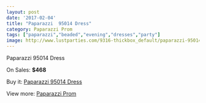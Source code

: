 ```yaml
---
layout: post
date: '2017-02-04'
title: "Paparazzi  95014 Dress"
category: Paparazzi Prom
tags: ["paparazzi","beaded","evening","dresses","party"]
image: http://www.lustparties.com/9316-thickbox_default/paparazzi-95014-dress.jpg
---
```

Paparazzi  95014 Dress

On Sales: **$468**
<a href="https://www.lustparties.com/en/paparazzi-prom/3255-paparazzi-95014-dress.html"><amp-img layout="responsive" width="600" height="600" src="//www.lustparties.com/9316-thickbox_default/paparazzi-95014-dress.jpg" alt="Paparazzi  95014 Dress 0" /></a>
<a href="https://www.lustparties.com/en/paparazzi-prom/3255-paparazzi-95014-dress.html"><amp-img layout="responsive" width="600" height="600" src="//www.lustparties.com/9319-thickbox_default/paparazzi-95014-dress.jpg" alt="Paparazzi  95014 Dress 1" /></a>
<a href="https://www.lustparties.com/en/paparazzi-prom/3255-paparazzi-95014-dress.html"><amp-img layout="responsive" width="600" height="600" src="//www.lustparties.com/9318-thickbox_default/paparazzi-95014-dress.jpg" alt="Paparazzi  95014 Dress 2" /></a>
<a href="https://www.lustparties.com/en/paparazzi-prom/3255-paparazzi-95014-dress.html"><amp-img layout="responsive" width="600" height="600" src="//www.lustparties.com/9317-thickbox_default/paparazzi-95014-dress.jpg" alt="Paparazzi  95014 Dress 3" /></a>

Buy it: [Paparazzi  95014 Dress](https://www.lustparties.com/en/paparazzi-prom/3255-paparazzi-95014-dress.html "Paparazzi  95014 Dress")

View more: [Paparazzi Prom](https://www.lustparties.com/en/10-paparazzi-prom "Paparazzi Prom")